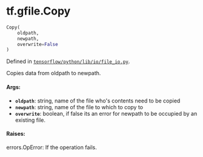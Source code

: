 <div itemscope itemtype="http://developers.google.com/ReferenceObject">
<meta itemprop="name" content="tf.gfile.Copy" />
</div>

# tf.gfile.Copy

``` python
Copy(
    oldpath,
    newpath,
    overwrite=False
)
```



Defined in [`tensorflow/python/lib/io/file_io.py`](https://www.tensorflow.org/code/tensorflow/python/lib/io/file_io.py).

Copies data from oldpath to newpath.

#### Args:

* <b>`oldpath`</b>: string, name of the file who's contents need to be copied
* <b>`newpath`</b>: string, name of the file to which to copy to
* <b>`overwrite`</b>: boolean, if false its an error for newpath to be occupied by an
      existing file.


#### Raises:

  errors.OpError: If the operation fails.